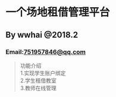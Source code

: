 # 一个场地租借管理平台
## By wwhai @2018.2
### Email:751957846@qq.com
>功能介绍  
1.实现学生账户绑定  
2.学生租借教室  
3.教师在线管理


